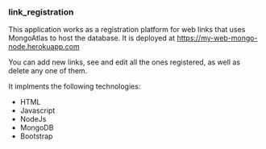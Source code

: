 ### link_registration

This application works as a registration platform for web links that uses MongoAtlas to host the database. It is deployed at https://my-web-mongo-node.herokuapp.com 

You can add new links, see and edit all the ones registered, as well as delete any one of them. 

It implments the following technologies:
 
 * HTML
 * Javascript 
 * NodeJs
 * MongoDB 
 * Bootstrap 
 
